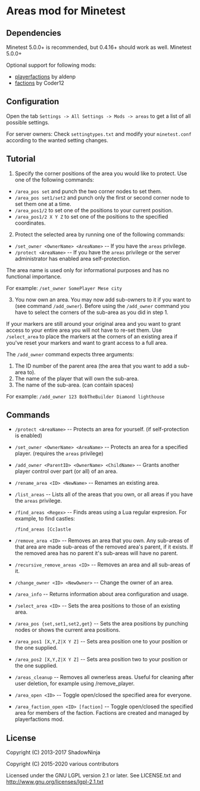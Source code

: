 Areas mod for Minetest
======================

Dependencies
------------

Minetest 5.0.0+ is recommended, but 0.4.16+ should work as well.
Minetest 5.0.0+

Optional support for following mods:

  * [playerfactions](https://forum.minetest.net/viewtopic.php?t=23281) by aldenp
  * [factions](https://forum.minetest.net/viewtopic.php?t=20949) by Coder12


Configuration
-------------

Open the tab `Settings -> All Settings -> Mods -> areas` to get a list of all
possible settings.

For server owners: Check `settingtypes.txt` and modify your `minetest.conf`
according to the wanted setting changes.



Tutorial
--------

1) Specify the corner positions of the area you would like to protect.
Use one of the following commands:

  * `/area_pos set` and punch the two corner nodes to set them.
  * `/area_pos set1/set2` and punch only the first or second corner node to
	set them one at a time.
  * `/area_pos1/2` to set one of the positions to your current position.
  * `/area_pos1/2 X Y Z` to set one of the positions to the specified
	coordinates.

2) Protect the selected area by running one of the following commands:

  * `/set_owner <OwnerName> <AreaName>` -- If you have the `areas` privilege.
  * `/protect <AreaName>` -- If you have the `areas` privilege or the server
	administrator has enabled area self-protection.

The area name is used only for informational purposes and has no functional
importance.

For example: `/set_owner SomePlayer Mese city`

3) You now own an area. You may now add sub-owners to it if you want to (see command `/add_owner`). Before using the `/add_owner` command you have to
select the corners of the sub-area as you did in step 1.

If your markers are still around your original area and you want to grant
access to your entire area you will not have to re-set them. Use `/select_area` to place the markers at the corners of an existing area if you've reset your
markers and want to grant access to a full area.

The `/add_owner` command expects three arguments:
  1. The ID number of the parent area (the area that you want to add a
	sub-area to).
  2. The name of the player that will own the sub-area.
  3. The name of the sub-area. (can contain spaces)

For example: `/add_owner 123 BobTheBuilder Diamond lighthouse`


Commands
--------

  * `/protect <AreaName>` -- Protects an area for yourself. (if
	self-protection is enabled)

  * `/set_owner <OwnerName> <AreaName>` -- Protects an area for a specified
	player. (requires the `areas` privilege)

  * `/add_owner <ParentID> <OwnerName> <ChildName>` -- Grants another player
	control over part (or all) of an area.

  * `/rename_area <ID> <NewName>` -- Renames an existing area.

  * `/list_areas` -- Lists all of the areas that you own, or all areas if you
	have the `areas` privilege.

  * `/find_areas <Regex>` -- Finds areas using a Lua regular expresion.
	For example, to find castles:

		/find_areas [Cc]astle

  * `/remove_area <ID>` -- Removes an area that you own. Any sub-areas of that
	area are made sub-areas of the removed area's parent, if it exists.
	If the removed area has no parent it's sub-areas will have no parent.

  * `/recursive_remove_areas <ID>` -- Removes an area and all sub-areas of it.

  * `/change_owner <ID> <NewOwner>` -- Change the owner of an area.

  * `/area_info` -- Returns information about area configuration and usage.

  * `/select_area <ID>` -- Sets the area positions to those of an existing
	area.

  * `/area_pos {set,set1,set2,get}` -- Sets the area positions by punching
	nodes or shows the current area positions.

  * `/area_pos1 [X,Y,Z|X Y Z]` -- Sets area position one to your position or
	the one supplied.

  * `/area_pos2 [X,Y,Z|X Y Z]` -- Sets area position two to your position or
	the one supplied.

  * `/areas_cleanup` -- Removes all ownerless areas.
	Useful for cleaning after user deletion, for example using /remove_player.

  * `/area_open <ID>` -- Toggle open/closed the specified area for everyone.

  * `/area_faction_open <ID> [faction]` -- Toggle open/closed the specified
	area for members of the faction. Factions are created and managed by
	playerfactions mod.

License
-------

Copyright (C) 2013-2017 ShadowNinja

Copyright (C) 2015-2020 various contributors

Licensed under the GNU LGPL version 2.1 or later.
See LICENSE.txt and http://www.gnu.org/licenses/lgpl-2.1.txt
